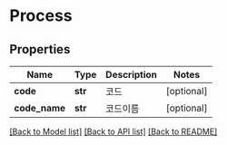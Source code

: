 # Process

## Properties
Name | Type | Description | Notes
------------ | ------------- | ------------- | -------------
**code** | **str** | 코드 | [optional] 
**code_name** | **str** | 코드이름 | [optional] 

[[Back to Model list]](../README.md#documentation-for-models) [[Back to API list]](../README.md#documentation-for-api-endpoints) [[Back to README]](../README.md)


